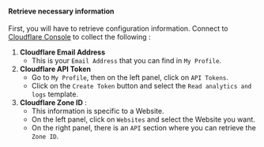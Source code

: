 #### Retrieve necessary information

First, you will have to retrieve configuration information.
Connect to [Cloudflare Console](https://dash.cloudflare.com/) to collect the following :

1. **Cloudflare Email Address**
    - This is your `Email Address` that you can find in `My Profile`.
2. **Cloudflare API Token**
    - Go to `My Profile`, then on the left panel, click on `API Tokens`.
    - Click on the `Create Token` button and select the `Read analytics and logs` template.
3. **Cloudflare Zone ID** :
    - This information is specific to a Website.
    - On the left panel, click on `Websites` and select the Website you want.
    - On the right panel, there is an `API` section where you can retrieve the `Zone ID`.